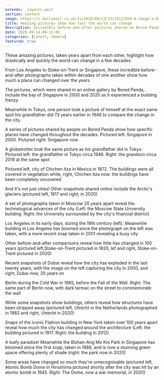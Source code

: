 ```yaml
---
extends: _layouts.post
section: content
image: https://i.dailymail.co.uk/1s/2020/09/13/12/33121954-0-image-a-81_1599997191038.jpg 
title: Amazing pictures show how fast the world can change 
description: Incredible before-and-after pictures shared on Bored Panda have revealed the remarkable changes to some of the worlds biggest cities, from Singapore to Dubai. 
date: 2020-09-14-08-13-09 
categories: [latest, female] 
featured: true 
--- 
```

These amazing pictures, taken years apart from each other, highlight how drastically and quickly the world can change in a few decades. 

From Los Angeles to Stoke-on-Trent or Singapore, these incredible before-and-after photographs taken within decades of one another show how much a place can changed over the years.

The pictures, which were shared in an online gallery by Bored Panda,  include the bay of Singapore in 2000 and 2020 as it experienced a building frenzy.

Meanwhile in Tokyo, one person took a picture of himself at the exact same spot his grandfather did 73 years earlier in 1946 to compare the change in the city. 

A series of pictures shared by people on Bored Panda show how specific places have changed throughout the decades. Pictured left: Singapore in 2000. Pictured right: Singapore now

A globetrotter took the same picture as his grandfather did in Tokyo. Pictured left: the grandfather in Tokyo circa 1946. Right: the grandson circa 2019 at the same spot 

Pictured left, city of Chichen Itza in Mexica in 1872. The buildings were all covered in vegetation while, right, Chichen Itza now: the buildings have been completely uncovered 

And it's not just cities! Other snapshots shared online include the Arctic's glaciers (pictured left, 1917 and right, in 2020) 

A set of photographs taken in Moscow 20 years apart reveal the technological advances of the city (Left: the Moscow State University building. Right: the University surrounded by the city's financial district)

Los Angeles in its early days, during the 19th century (left). Meanwhile building in Los Angeles has boomed since the photograph on the left was taken, with a more recent snap taken in 2001 revealing a busy city 

Other before-and-after comparisons reveal how little has changed in 100 years (pictured left,Stoke-on-Trent pictured in 1920, lef and right, Stoke-on-Trent pictured in 2020)

Recent snapshots of Dubai reveal how the city has exploded in the last twenty years, with the image on the left capturing the city in 2000, and right, Dubai now, 20 years on

Berlin during the Cold War in 1985, before the Fall of the Wall. Right: The same part of Berlin now, with dark tarmac on the street to commemorate the wall 

While some snapshots show buildings, others reveal how structures have been stripped away (pictured left, Utrecht in the Netherlands photographed in 1982 and right, Utrecht in 2020) 

Snaps of the iconic Flatiron building in New York taken over 100 years apart reveal how much the city has changed around the architecture (Left: the building pictured in 1917. Right: the building in 2012)

A leafy paradise! Meanwhile the Bishan-Ang Mo Kio Park in Singapore has bloomed since the first snap, taken in 1988, and is now a stunning green space offering plenty of shade (right: the park now in 2020)

Some areas have changed so much they're unrecognisable (pictured left, Atomic Bomb Dome in Hiroshima pictured shortly after the city was hit by an atomic bomb in 1945. Right: The Dome, now a war memorial, in 2020)

